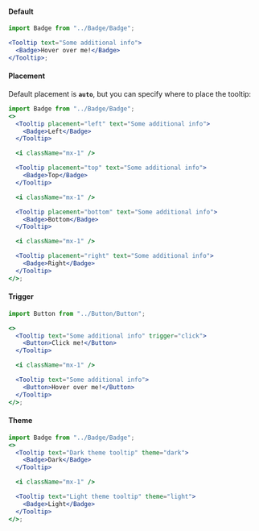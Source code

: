 #### **Default**

```jsx
import Badge from "../Badge/Badge";

<Tooltip text="Some additional info">
  <Badge>Hover over me!</Badge>
</Tooltip>;
```

#### **Placement**

Default placement is **`auto`**, but you can specify where to place the tooltip:

```jsx
import Badge from "../Badge/Badge";
<>
  <Tooltip placement="left" text="Some additional info">
    <Badge>Left</Badge>
  </Tooltip>

  <i className="mx-1" />

  <Tooltip placement="top" text="Some additional info">
    <Badge>Top</Badge>
  </Tooltip>

  <i className="mx-1" />

  <Tooltip placement="bottom" text="Some additional info">
    <Badge>Bottom</Badge>
  </Tooltip>

  <i className="mx-1" />

  <Tooltip placement="right" text="Some additional info">
    <Badge>Right</Badge>
  </Tooltip>
</>;
```

#### **Trigger**

```jsx
import Button from "../Button/Button";

<>
  <Tooltip text="Some additional info" trigger="click">
    <Button>Click me!</Button>
  </Tooltip>

  <i className="mx-1" />

  <Tooltip text="Some additional info">
    <Button>Hover over me!</Button>
  </Tooltip>
</>;
```

#### **Theme**

```jsx
import Badge from "../Badge/Badge";
<>
  <Tooltip text="Dark theme tooltip" theme="dark">
    <Badge>Dark</Badge>
  </Tooltip>

  <i className="mx-1" />

  <Tooltip text="Light theme tooltip" theme="light">
    <Badge>Light</Badge>
  </Tooltip>
</>;
```
